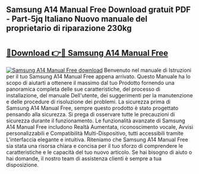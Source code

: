 ## Samsung A14 Manual Free Download gratuit PDF - Part-5jq Italiano Nuovo manuale del proprietario di riparazione 230kg

# <h2><a href="http://dfftpi.blite.top/?on=Samsung+A14+Manual+Free">🔗Download 👉🔴 Samsung A14 Manual Free</a></h2>

[![Samsung A14 Manual Free download](https://i.imgur.com/lujVjoI.png)](http://dfftpi.blite.top/?on=Samsung+A14+Manual+Free)
Benvenuto nel manuale di Istruzioni per il tuo Samsung A14 Manual Free appena arrivato. Questo Manuale ha lo scopo di aiutarti a ottenere il massimo dal tuo Prodotto fornendo una panoramica completa delle sue caratteristiche, del processo di installazione, del manuale Dell'utente, dei suggerimenti per la manutenzione e delle procedure di risoluzione dei problemi. La sicurezza prima di Samsung A14 Manual Free, sempre questo prodotto è stato progettato pensando alla sicurezza. Si prega di osservare tutte le precauzioni di sicurezza durante il funzionamento. Le funzionalità avanzate di Samsung A14 Manual Free includono Realtà Aumentata, riconoscimento vocale, Avvisi personalizzabili e Compatibilità Multi-Dispositivo, tutti accessibili tramite L'interfaccia elegante e intuitiva. Riteniamo che Samsung A14 Manual Free sia stata una risorsa chiara e concisa per il tuo sforzo di comprendere le caratteristiche e le capacità del tuo nuovo articolo. Se hai bisogno di aiuto o hai domande, il nostro team di assistenza clienti è sempre a tua disposizione.

